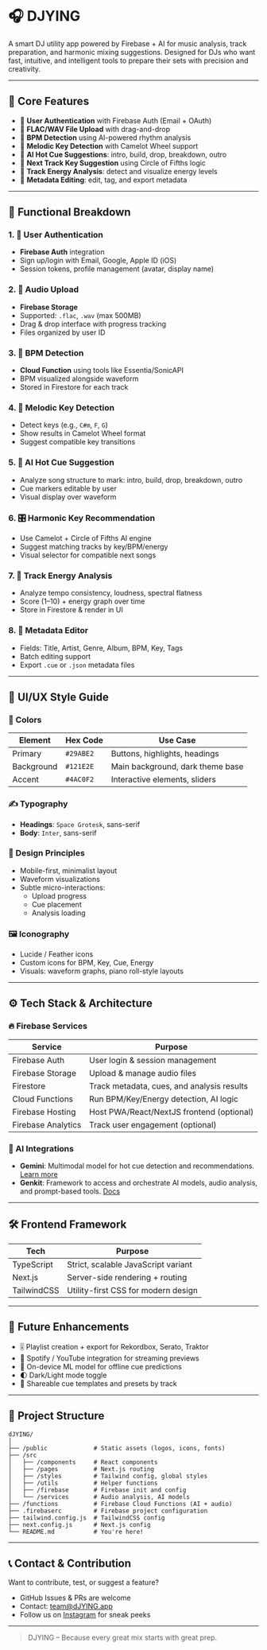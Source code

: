 # 🎧 DJYING

A smart DJ utility app powered by Firebase + AI for music analysis, track preparation, and harmonic mixing suggestions. Designed for DJs who want fast, intuitive, and intelligent tools to prepare their sets with precision and creativity.

---

## 🚀 Core Features

- 🔐 **User Authentication** with Firebase Auth (Email + OAuth)
- 🎵 **FLAC/WAV File Upload** with drag-and-drop
- 🧠 **BPM Detection** using AI-powered rhythm analysis
- 🎼 **Melodic Key Detection** with Camelot Wheel support
- 🎯 **AI Hot Cue Suggestions**: intro, build, drop, breakdown, outro
- 🔁 **Next Track Key Suggestion** using Circle of Fifths logic
- 🔋 **Track Energy Analysis**: detect and visualize energy levels
- 📝 **Metadata Editing**: edit, tag, and export metadata

---

## 🧩 Functional Breakdown

### 1. 🔐 User Authentication
- **Firebase Auth** integration
- Sign up/login with Email, Google, Apple ID (iOS)
- Session tokens, profile management (avatar, display name)

### 2. 📁 Audio Upload
- **Firebase Storage**
- Supported: `.flac`, `.wav` (max 500MB)
- Drag & drop interface with progress tracking
- Files organized by user ID

### 3. 🕺 BPM Detection
- **Cloud Function** using tools like Essentia/SonicAPI
- BPM visualized alongside waveform
- Stored in Firestore for each track

### 4. 🎼 Melodic Key Detection
- Detect keys (e.g., `C#m`, `F`, `G`)
- Show results in Camelot Wheel format
- Suggest compatible key transitions

### 5. 🎯 AI Hot Cue Suggestion
- Analyze song structure to mark: intro, build, drop, breakdown, outro
- Cue markers editable by user
- Visual display over waveform

### 6. 🎛️ Harmonic Key Recommendation
- Use Camelot + Circle of Fifths AI engine
- Suggest matching tracks by key/BPM/energy
- Visual selector for compatible next songs

### 7. 🔋 Track Energy Analysis
- Analyze tempo consistency, loudness, spectral flatness
- Score (1–10) + energy graph over time
- Store in Firestore & render in UI

### 8. 📝 Metadata Editor
- Fields: Title, Artist, Genre, Album, BPM, Key, Tags
- Batch editing support
- Export `.cue` or `.json` metadata files

---

## 🎨 UI/UX Style Guide

### 🔷 Colors
| Element     | Hex Code   | Use Case                            |
|-------------|------------|-------------------------------------|
| Primary     | `#29ABE2`  | Buttons, highlights, headings       |
| Background  | `#121E2E`  | Main background, dark theme base    |
| Accent      | `#4AC0F2`  | Interactive elements, sliders       |

### ✍️ Typography
- **Headings**: `Space Grotesk`, sans-serif
- **Body**: `Inter`, sans-serif

### 🧭 Design Principles
- Mobile-first, minimalist layout
- Waveform visualizations
- Subtle micro-interactions:
  - Upload progress
  - Cue placement
  - Analysis loading

### 🖼️ Iconography
- Lucide / Feather icons
- Custom icons for BPM, Key, Cue, Energy
- Visuals: waveform graphs, piano roll-style layouts

---

## ⚙️ Tech Stack & Architecture

### 🔥 Firebase Services

| Service             | Purpose                                      |
|---------------------|----------------------------------------------|
| Firebase Auth       | User login & session management              |
| Firebase Storage    | Upload & manage audio files                  |
| Firestore           | Track metadata, cues, and analysis results   |
| Cloud Functions     | Run BPM/Key/Energy detection, AI logic       |
| Firebase Hosting    | Host PWA/React/NextJS frontend (optional)    |
| Firebase Analytics  | Track user engagement (optional)             |

### 🧠 AI Integrations

- **Gemini**: Multimodal model for hot cue detection and recommendations. [Learn more](https://gemini.google.com/)
- **Genkit**: Framework to access and orchestrate AI models, audio analysis, and prompt-based tools. [Docs](https://firebase.google.com/docs/genkit)

---

## 🛠️ Frontend Framework

| Tech        | Purpose                                      |
|-------------|----------------------------------------------|
| TypeScript  | Strict, scalable JavaScript variant          |
| Next.js     | Server-side rendering + routing              |
| TailwindCSS | Utility-first CSS for modern design          |

---

## 🌱 Future Enhancements

- 🎚 Playlist creation + export for Rekordbox, Serato, Traktor
- 🔗 Spotify / YouTube integration for streaming previews
- 🤖 On-device ML model for offline cue predictions
- 🌓 Dark/Light mode toggle
- 🔁 Shareable cue templates and presets by track

---

## 📁 Project Structure

```shell
dJYING/
│
├── /public             # Static assets (logos, icons, fonts)
├── /src
│   ├── /components     # React components
│   ├── /pages          # Next.js routing
│   ├── /styles         # Tailwind config, global styles
│   ├── /utils          # Helper functions
│   ├── /firebase       # Firebase init and config
│   └── /services       # Audio analysis, AI models
├── /functions          # Firebase Cloud Functions (AI + audio)
├── .firebaserc         # Firebase project configuration
├── tailwind.config.js  # TailwindCSS config
├── next.config.js      # Next.js config
└── README.md           # You're here!
````

---

## 📞 Contact & Contribution

Want to contribute, test, or suggest a feature?

* GitHub Issues & PRs are welcome
* Contact: [team@dJYING.app](mailto:team@dJYING.app)
* Follow us on [Instagram](https://instagram.com/dJYINGapp) for sneak peeks

---

> DJYING – Because every great mix starts with great prep.

